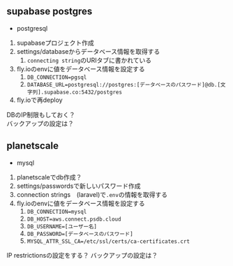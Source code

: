 



## supabase postgres

- postgresql


1. supabaseプロジェクト作成
2. settings/databaseからデータベース情報を取得する
   1. `connecting string`のURIタブに書かれている
3. fly.ioのenvに値をデータベース情報を設定する
   1. `DB_CONNECTION=pgsql`
   2. `DATABASE_URL=postgresql://postgres:[データベースのパスワード]@db.[文字列].supabase.co:5432/postgres`
4. fly.ioで再deploy


DBのIP制限もしておく？  
バックアップの設定は？


## planetscale

- mysql



1. planetscaleでdb作成？
2. settings/passwordsで新しいパスワード作成
3. connection strings　(laravel)で`.env`の情報を取得する
4. fly.ioのenvに値をデータベース情報を設定する
   1. `DB_CONNECTION=mysql`
   2. `DB_HOST=aws.connect.psdb.cloud`
   3. `DB_USERNAME=[ユーザー名]`
   4. `DB_PASSWORD=[データベースのパスワード]`
   5. `MYSQL_ATTR_SSL_CA=/etc/ssl/certs/ca-certificates.crt`






IP restrictionsの設定をする？
バックアップの設定は？
